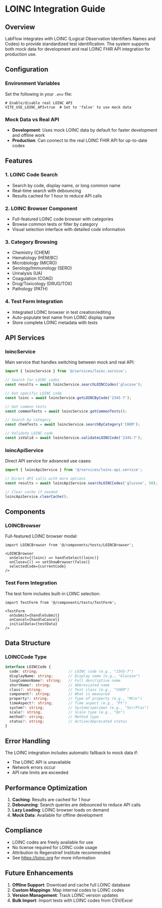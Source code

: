 # LOINC Integration Guide

## Overview

LabFlow integrates with LOINC (Logical Observation Identifiers Names and Codes) to provide standardized test identification. The system supports both mock data for development and real LOINC FHIR API integration for production use.

## Configuration

### Environment Variables

Set the following in your `.env` file:

```env
# Enable/disable real LOINC API
VITE_USE_LOINC_API=true  # Set to 'false' to use mock data
```

### Mock Data vs Real API

- **Development**: Uses mock LOINC data by default for faster development and offline work
- **Production**: Can connect to the real LOINC FHIR API for up-to-date codes

## Features

### 1. LOINC Code Search
- Search by code, display name, or long common name
- Real-time search with debouncing
- Results cached for 1 hour to reduce API calls

### 2. LOINC Browser Component
- Full-featured LOINC code browser with categories
- Browse common tests or filter by category
- Visual selection interface with detailed code information

### 3. Category Browsing
- Chemistry (CHEM)
- Hematology (HEM/BC)
- Microbiology (MICRO)
- Serology/Immunology (SERO)
- Urinalysis (UA)
- Coagulation (COAG)
- Drug/Toxicology (DRUG/TOX)
- Pathology (PATH)

### 4. Test Form Integration
- Integrated LOINC browser in test creation/editing
- Auto-populate test name from LOINC display name
- Store complete LOINC metadata with tests

## API Services

### loincService
Main service that handles switching between mock and real API:

```typescript
import { loincService } from '@/services/loinc.service';

// Search for LOINC codes
const results = await loincService.searchLOINCCodes('glucose');

// Get specific LOINC code
const loinc = await loincService.getLOINCByCode('2345-7');

// Get common tests
const commonTests = await loincService.getCommonTests();

// Search by category
const chemTests = await loincService.searchByCategory('CHEM');

// Validate LOINC code
const isValid = await loincService.validateLOINCCode('2345-7');
```

### loincApiService
Direct API service for advanced use cases:

```typescript
import { loincApiService } from '@/services/loinc-api.service';

// Direct API calls with more options
const results = await loincApiService.searchLOINCCodes('glucose', 50);

// Clear cache if needed
loincApiService.clearCache();
```

## Components

### LOINCBrowser
Full-featured LOINC browser modal:

```tsx
import LOINCBrowser from '@/components/tests/LOINCBrowser';

<LOINCBrowser
  onSelect={(loinc) => handleSelect(loinc)}
  onClose={() => setShowBrowser(false)}
  selectedCode={currentCode}
/>
```

### Test Form Integration
The test form includes built-in LOINC selection:

```tsx
import TestForm from '@/components/tests/TestForm';

<TestForm
  onSubmit={handleSubmit}
  onCancel={handleCancel}
  initialData={testData}
/>
```

## Data Structure

### LOINCCode Type
```typescript
interface LOINCCode {
  code: string;              // LOINC code (e.g., "2345-7")
  displayName: string;       // Display name (e.g., "Glucose")
  longCommonName?: string;   // Full descriptive name
  shortName?: string;        // Abbreviated name
  class?: string;            // Test class (e.g., "CHEM")
  component?: string;        // What is measured
  property?: string;         // Type of property (e.g., "MCnc")
  timeAspect?: string;       // Time aspect (e.g., "Pt")
  system?: string;           // System/specimen (e.g., "Ser/Plas")
  scale?: string;            // Scale type (e.g., "Qn")
  method?: string;           // Method type
  status?: string;           // Active/deprecated status
}
```

## Error Handling

The LOINC integration includes automatic fallback to mock data if:
- The LOINC API is unavailable
- Network errors occur
- API rate limits are exceeded

## Performance Optimization

1. **Caching**: Results are cached for 1 hour
2. **Debouncing**: Search queries are debounced to reduce API calls
3. **Lazy Loading**: LOINC browser loads on demand
4. **Mock Data**: Available for offline development

## Compliance

- LOINC codes are freely available for use
- No license required for LOINC code usage
- Attribution to Regenstrief Institute recommended
- See https://loinc.org for more information

## Future Enhancements

1. **Offline Support**: Download and cache full LOINC database
2. **Custom Mappings**: Map internal codes to LOINC codes
3. **Version Management**: Track LOINC version updates
4. **Bulk Import**: Import tests with LOINC codes from CSV/Excel